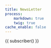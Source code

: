 ```yaml
---
title: NewsLetter
process:
    markdown: true
    twig: true
cache_enable: false
---
```


<p>{{ subscriber() }}</p>